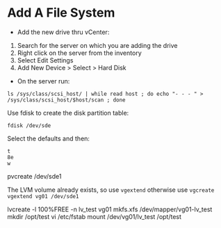 # Add A File System

- Add the new drive thru vCenter:  
1. Search for the server on which you are adding the drive  
2. Right click on the server from the inventory  
3. Select Edit Settings  
4. Add New Device > Select > Hard Disk  
- On the server run:

``ls /sys/class/scsi_host/ | while read host ; do echo "- - - " > /sys/class/scsi_host/$host/scan ; done``

Use fdisk to create the disk partition table:  

``fdisk /dev/sde``  

Select the defaults and then:  

``t``  
``8e``  
``w``

pvcreate /dev/sde1  

The LVM volume already exists, so use ``vgextend`` otherwise use ``vgcreate``  
``vgextend vg01 /dev/sde1``

lvcreate -l 100%FREE -n lv_test vg01
mkfs.xfs /dev/mapper/vg01-lv_test
mkdir /opt/test
vi /etc/fstab
mount /dev/vg01/lv_test /opt/test

